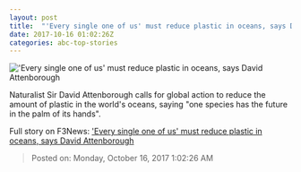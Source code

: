 ```yaml
---
layout: post
title:  "'Every single one of us' must reduce plastic in oceans, says David Attenborough"
date: 2017-10-16 01:02:26Z
categories: abc-top-stories
---
```


!['Every single one of us' must reduce plastic in oceans, says David Attenborough](http://www.abc.net.au/news/image/7308290-1x1-700x700.jpg)

Naturalist Sir David Attenborough calls for global action to reduce the amount of plastic in the world's oceans, saying "one species has the future in the palm of its hands".


Full story on F3News: ['Every single one of us' must reduce plastic in oceans, says David Attenborough](http://www.f3nws.com/n/bSJvzF)

> Posted on: Monday, October 16, 2017 1:02:26 AM
